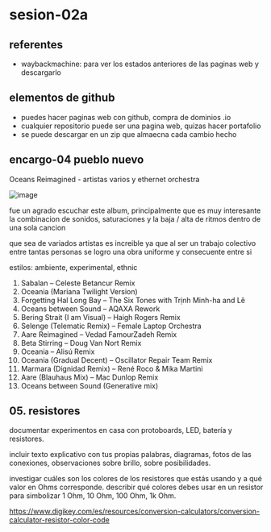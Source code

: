 # sesion-02a

## referentes

- waybackmachine: para ver los estados anteriores de las paginas web y descargarlo

## elementos de github

- puedes hacer paginas web con github, compra de dominios .io
- cualquier repositorio puede ser una pagina web, quizas hacer portafolio
- se puede descargar en un zip que almaecna cada cambio hecho

## encargo-04 pueblo nuevo

Oceans Reimagined - artistas varios y ethernet orchestra

![image](https://github.com/user-attachments/assets/b345ed3c-1dcd-4bca-965c-17b82fb76458)

fue un agrado escuchar este album, principalmente que es muy interesante la combinacion de sonidos, saturaciones y la baja / alta de ritmos dentro de una sola cancion

que sea de variados artistas es increible ya que al ser un trabajo colectivo entre tantas personas se logro una obra uniforme y consecuente entre si

estilos: ambiente, experimental, ethnic

1. Sabalan – Celeste Betancur Remix
2. Oceania (Mariana Twilight Version)
3. Forgetting Hal Long Bay – The Six Tones with Trịnh Minh-ha and Lê
4. Oceans between Sound – AQAXA Rework
5. Bering Strait (I am Visual) – Haigh Rogers Remix
6. Selenge (Telematic Remix) – Female Laptop Orchestra
7. Aare Reimagined – Vedad FamourZadeh Remix
8. Beta Stirring – Doug Van Nort Remix
9. Oceania – Alisú Remix
10. Oceania (Gradual Decent) – Oscillator Repair Team Remix
11. Marmara (Dignidad Remix) – René Roco & Mika Martini
12. Aare (Blauhaus Mix) – Mac Dunlop Remix
13. Oceans between Sound (Generative mix)

## 05. resistores

documentar experimentos en casa con protoboards, LED, batería y resistores.

incluir texto explicativo con tus propias palabras, diagramas, fotos de las conexiones, observaciones sobre brillo, sobre posibilidades.

investigar cuáles son los colores de los resistores que estás usando y a qué valor en Ohms corresponde. describir qué colores debes usar en un resistor para simbolizar 1 Ohm, 10 Ohm, 100 Ohm, 1k Ohm.

<https://www.digikey.com/es/resources/conversion-calculators/conversion-calculator-resistor-color-code>
